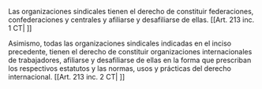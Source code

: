 Las organizaciones sindicales tienen el derecho de constituir federaciones, confederaciones y centrales y afiliarse y desafiliarse de ellas. [[Art. 213 inc. 1 CT| ]]

Asimismo, todas las organizaciones sindicales indicadas en el inciso precedente, tienen el derecho de constituir organizaciones internacionales de trabajadores, afiliarse y desafiliarse de ellas en la forma que prescriban los respectivos estatutos y las normas, usos y prácticas del derecho internacional. [[Art. 213 inc. 2 CT| ]]